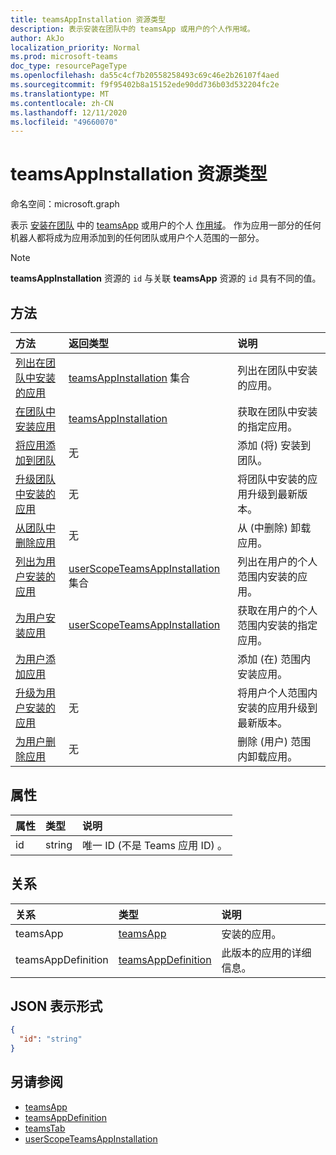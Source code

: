 ```yaml
---
title: teamsAppInstallation 资源类型
description: 表示安装在团队中的 teamsApp 或用户的个人作用域。
author: AkJo
localization_priority: Normal
ms.prod: microsoft-teams
doc_type: resourcePageType
ms.openlocfilehash: da55c4cf7b20558258493c69c46e2b26107f4aed
ms.sourcegitcommit: f9f95402b8a15152ede90dd736b03d532204fc2e
ms.translationtype: MT
ms.contentlocale: zh-CN
ms.lasthandoff: 12/11/2020
ms.locfileid: "49660070"
---
```

# <a name="teamsappinstallation-resource-type"></a>teamsAppInstallation 资源类型

命名空间：microsoft.graph

表示 [安装在团队](teamsapp.md) 中的 [teamsApp](team.md) 或用户的个人 [作用域](user.md)。 作为应用一部分的任何机器人都将成为应用添加到的任何团队或用户个人范围的一部分。

> [!NOTE]
> **teamsAppInstallation** 资源的 `id` 与关联 **teamsApp** 资源的 `id` 具有不同的值。

## <a name="methods"></a>方法

| 方法       | 返回类型  |说明|
|:---------------|:--------|:----------|
|[列出在团队中安装的应用](../api/team-list-installedapps.md) | [teamsAppInstallation](teamsappinstallation.md) 集合 | 列出在团队中安装的应用。|
|[在团队中安装应用](../api/team-get-installedapps.md) | [teamsAppInstallation](teamsappinstallation.md) | 获取在团队中安装的指定应用。|
|[将应用添加到团队](../api/team-post-installedapps.md) |无 | 添加 (将) 安装到团队。|
|[升级团队中安装的应用](../api/team-teamsappinstallation-upgrade.md) | 无 | 将团队中安装的应用升级到最新版本。|
|[从团队中删除应用](../api/team-delete-installedapps.md) | 无 | 从 (中删除) 卸载应用。|
|[列出为用户安装的应用](../api/userteamwork-list-installedapps.md) | [userScopeTeamsAppInstallation](userscopeteamsappinstallation.md) 集合 | 列出在用户的个人范围内安装的应用。|
|[为用户安装应用](../api/userteamwork-get-installedapps.md)| [userScopeTeamsAppInstallation](userscopeteamsappinstallation.md) | 获取在用户的个人范围内安装的指定应用。 |
|[为用户添加应用](../api/userteamwork-post-installedapps.md) | | 添加 (在) 范围内安装应用。|
|[升级为用户安装的应用](../api/userteamwork-teamsappinstallation-upgrade.md) | 无 | 将用户个人范围内安装的应用升级到最新版本。|
|[为用户删除应用](../api/userteamwork-delete-installedapps.md) | 无 | 删除 (用户) 范围内卸载应用。|


## <a name="properties"></a>属性

| 属性            | 类型     | 说明 |
|:------------------- |:-------- |:----------- |
| id                  | string   | 唯一 ID (不是 Teams 应用 ID) 。 |

## <a name="relationships"></a>关系

| 关系   | 类型    | 说明 |
|:---------------|:--------|:----------|
|teamsApp|[teamsApp](teamsapp.md)| 安装的应用。 |
|teamsAppDefinition|[teamsAppDefinition](teamsappdefinition.md)| 此版本的应用的详细信息。 |


## <a name="json-representation"></a>JSON 表示形式

<!-- {
  "blockType": "resource",
  "@odata.type": "microsoft.graph.teamsAppInstallation",
  "baseType": "microsoft.graph.entity"
}-->

```json
{
  "id": "string"
}
```

## <a name="see-also"></a>另请参阅

- [teamsApp](teamsapp.md)
- [teamsAppDefinition](teamsappdefinition.md)
- [teamsTab](../resources/teamstab.md)
- [userScopeTeamsAppInstallation](../resources/userscopeteamsappinstallation.md)

<!-- uuid: 8fcb5dbc-d5aa-4681-8e31-b001d5168d79
2015-10-25 14:57:30 UTC -->
<!-- {
  "type": "#page.annotation",
  "description": "teamsApp resource",
  "keywords": "",
  "section": "documentation",
  "tocPath": ""
  "suppressions": []
}-->

